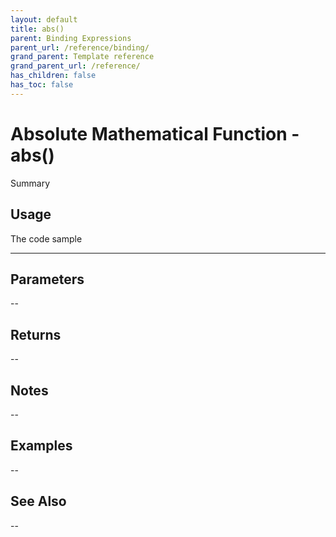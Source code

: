 ```yaml
---
layout: default
title: abs()
parent: Binding Expressions
parent_url: /reference/binding/
grand_parent: Template reference
grand_parent_url: /reference/
has_children: false
has_toc: false
---
```


# Absolute Mathematical Function - abs()

Summary

## Usage

 The code sample

---

## Parameters

--

## Returns 

--

## Notes


-- 

## Examples


--


## See Also


--

